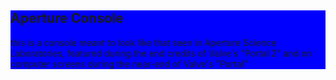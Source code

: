 <div style="background-color: blue;">
<h2>Aperture Console</h2>
this is a console meant to look like that seen in Aperture Science Laboratories, featured during the end credits of Valve's "Portal 2" and on computer screens during the near-end of Valve's "Portal"
</div>